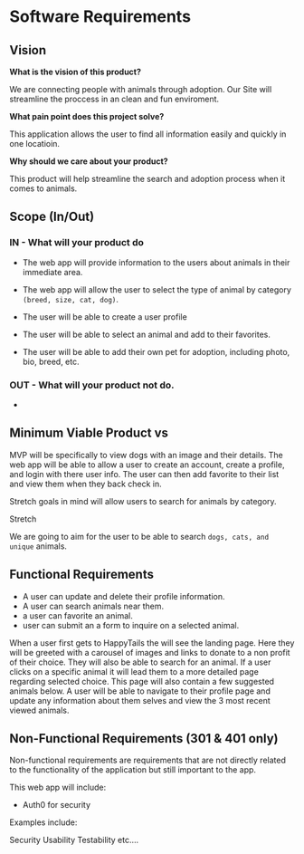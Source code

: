 # Software Requirements

## Vision

**What is the vision of this product?**

We are connecting people with animals through adoption. Our Site will streamline the proccess in an clean and fun enviroment.

**What pain point does this project solve?**

This application allows the user to find all information easily and quickly in one locatioin.

**Why should we care about your product?**

This product will help streamline the search and adoption process when it comes to animals.

## Scope (In/Out)

### IN - What will your product do

- The web app will provide information to the users about animals in their immediate area.

- The web app will allow the user to select the type of animal by category `(breed, size, cat, dog)`.

- The user will be able to create a user profile

- The user will be able to select an animal and add to their favorites.

- The user will be able to add their own pet for adoption, including photo, bio, breed, etc.

### OUT - What will your product not do.

-

## Minimum Viable Product vs

MVP will be specifically to view dogs with an image and their details.
The web app will be able to allow a user to create an account, create a profile, and login with there user info. The user can then add favorite to their list and view them when they back check in.

Stretch goals in mind will allow users to search for animals by category.

Stretch

We are going to aim for the user to be able to search `dogs, cats, and unique` animals.

## Functional Requirements

- A user can update and delete their profile information.
- A user can search animals near them.
- a user can favorite an animal.
- user can submit an a form to inquire on a selected animal.

When a user first gets to HappyTails the will see the landing page. Here they will be greeted with a carousel of images and links to donate to a non profit of their choice. They will also be able to search for an animal. If a user clicks on a specific animal it will lead them to a more detailed page regarding selected choice. This page will also contain a few suggested animals below. A user will be able to navigate to their profile page and update any information about them selves and view the 3 most recent viewed animals.

## Non-Functional Requirements (301 & 401 only)

Non-functional requirements are requirements that are not directly related to the functionality of the application but still important to the app.

This web app will include:

- Auth0 for security

Examples include:

Security
Usability
Testability
etc….
